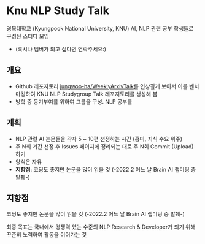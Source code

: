 # Knu NLP Study Talk

경북대학교 (Kyungpook National University, KNU) AI, NLP 관련 공부 학생들로 구성된 스터디 모임 

- (혹시나 멤버가 되고 싶다면 연락주세요:)



## 개요

- Github 레포지토리 [jungwoo-ha/WeeklyArxivTalk](https://github.com/jungwoo-ha/WeeklyArxivTalk)를 인상깊게 보아서 이를 벤치마킹하여 KNU NLP Studygroup Talk 레포지토리를 생성해 봄
- 방학 중 동기부여를 위하여 그룹을 구성. NLP 공부를 


## 계획 
- NLP 관련 AI 논문들을 각자 5 ~ 10편 선정하는 시간 (흥미, 지식 수요 위주)
- 주 N회 기간 선정 후 Issues 페이지에 정리되는 대로 주 N회 Commit (Upload) 하기 
- 양식은 자유 
- **지향점**: 코딩도 좋지만 논문을 많이 읽을 것 (-2022.2 어느 날 Brain AI 랩미팅 중 발췌-) 

## 지향점

코딩도 좋지만 논문을 많이 읽을 것 (-2022.2 어느 날 Brain AI 랩미팅 중 발췌-) 

최종 목표는 국내에서 경쟁력 있는 수준의 NLP Research & Developer가 되기 위해 꾸준히 노력하여 활동을 이어가는 것

